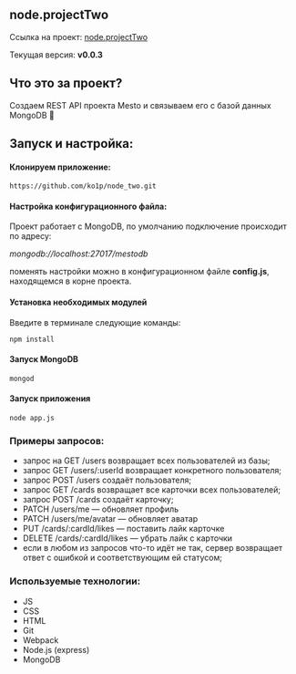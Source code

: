 ## node.projectTwo

Ссылка на проект: [node.projectTwo](https://github.com/ko1p/node_two "REST API проекта Mesto")

Текущая версия: **v0.0.3**

## Что это за проект?

Создаем REST API проекта Mesto и связываем его с базой данных MongoDB :floppy_disk:

## Запуск и настройка:

#### Клонируем приложение:

    https://github.com/ko1p/node_two.git

#### Настройка конфигурационного файла:

Проект работает с MongoDB, по умолчанию подключение происходит по адресу:

_mongodb://localhost:27017/mestodb_

поменять настройки можно в конфигурационном файле **config.js**, находящемся в корне проекта.

#### Установка необходимых модулей
Введите в терминале следующие команды:

    npm install
#### Запуск MongoDB
    mongod
#### Запуск приложения
    node app.js

### Примеры запросов:

- запрос на GET /users возвращает всех пользователей из базы;
- запрос GET /users/:userId возвращает конкретного пользователя;
- запрос POST /users создаёт пользователя;
- запрос GET /cards возвращает все карточки всех пользователей;
- запрос POST /cards создаёт карточку;
- PATCH /users/me — обновляет профиль
- PATCH /users/me/avatar — обновляет аватар
- PUT /cards/:cardId/likes — поставить лайк карточке
- DELETE /cards/:cardId/likes — убрать лайк с карточки
- если в любом из запросов что-то идёт не так, сервер возвращает ответ с ошибкой и соответствующим ей статусом;

###  Используемые технологии:

- JS
- CSS
- HTML
- Git
- Webpack
- Node.js (express)
- MongoDB
